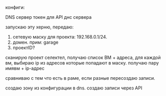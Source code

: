 конфиги:

DNS сервер
токен для API днс сервера



запускаю эту херню, передаю:

1. сетевую маску для проекта: 192.168.0.1/24.
2. домен. прим: garage
3. проектID?



сканирую проект селектел, получаю список ВМ + адреса,
для каждой вм, выбираю ip из адресов которые попадают в маску.
получаю пару имявм + ip-адрес

сравниваю с тем что есть в раме, если разные пересоздаю записи.

создаю зону из конфигурации в dns.
создаю записи через API